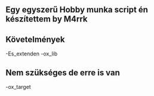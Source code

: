 ## Egy egyszerű Hobby munka script én készítettem by M4rrk

## Követelmények
-Es_extenden
-ox_lib


## Nem szükséges de erre is van
-ox_target
